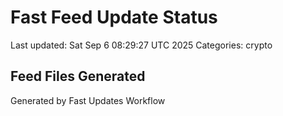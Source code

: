 # Fast Feed Update Status
Last updated: Sat Sep  6 08:29:27 UTC 2025
Categories: crypto

## Feed Files Generated

Generated by Fast Updates Workflow

